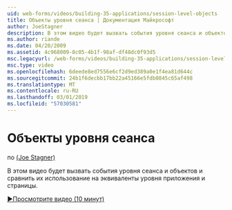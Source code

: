 ```yaml
---
uid: web-forms/videos/building-35-applications/session-level-objects
title: Объекты уровня сеанса | Документация Майкрософт
author: JoeStagner
description: В этом видео будет вызвать события уровня сеанса и объектов и сравнить их использование на эквиваленты уровня приложения и страницы.
ms.author: riande
ms.date: 04/20/2009
ms.assetid: 4c968009-8c05-4b1f-98af-df48dc0f93d5
msc.legacyurl: /web-forms/videos/building-35-applications/session-level-objects
msc.type: video
ms.openlocfilehash: 6deede8ed7556e6cf2d9ed389a0e1f4ea81d644c
ms.sourcegitcommit: 24b1f6decbb17bb22a45166e5fdb0845c65af498
ms.translationtype: MT
ms.contentlocale: ru-RU
ms.lasthandoff: 03/01/2019
ms.locfileid: "57030581"
---
```

<a name="session-level-objects"></a>Объекты уровня сеанса
====================
по [(Joe Stagner)](https://github.com/JoeStagner)

В этом видео будет вызвать события уровня сеанса и объектов и сравнить их использование на эквиваленты уровня приложения и страницы.

[&#9654;Просмотрите видео (10 минут)](https://channel9.msdn.com/Blogs/ASP-NET-Site-Videos/session-level-objects)
